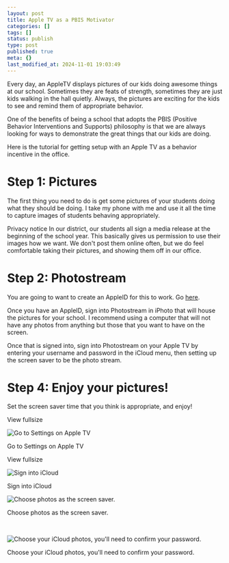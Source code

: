 ```yaml
---
layout: post
title: Apple TV as a PBIS Motivator
categories: []
tags: []
status: publish
type: post
published: true
meta: {}
last_modified_at: 2024-11-01 19:03:49
---
```


Every day, an AppleTV displays pictures of our kids doing awesome things at our school. Sometimes they are feats of strength, sometimes they are just kids walking in the hall quietly. Always, the pictures are exciting for the kids to see and remind them of appropriate behavior.


One of the benefits of being a school that adopts the PBIS (Positive Behavior Interventions and Supports) philosophy is that we are always looking for ways to demonstrate the great things that our kids are doing.


Here is the tutorial for getting setup with an Apple TV as a behavior incentive in the office.


# Step 1: Pictures



The first thing you need to do is get some pictures of your students doing what they should be doing. I take my phone with me and use it all the time to capture images of students behaving appropriately.


Privacy notice In our district, our students all sign a media release at the beginning of the school year. This basically gives us permission to use their images how we want. We don't post them online often, but we do feel comfortable taking their pictures, and showing them off in our office.


# Step 2: Photostream



You are going to want to create an AppleID for this to work. Go 
[here](https://appleid.apple.com/cgi-bin/WebObjects/MyAppleId.woa/).


Once you have an AppleID, sign into Photostream in iPhoto that will house the pictures for your school. I recommend using a computer that will not have any photos from anything but those that you want to have on the screen.


Once that is signed into, sign into Photostream on your Apple TV by entering your username and password in the iCloud menu, then setting up the screen saver to be the photo stream.


# Step 4: Enjoy your pictures!



Set the screen saver time that you think is appropriate, and enjoy!










































 

  
  
    
View fullsize
              
          
![Go to Settings on Apple TV](/squarespace_images/content_v1_4fffa949e4b0b4590d67b4e7_1387317989812-W5TJ46RTLDQVI92R7RWZ_2013-12-16+17.02.19.jpg_)
          
        

        
          
          
Go to Settings on Apple TV
  













































 

  
  
    
View fullsize
              
          
![Sign into iCloud](/squarespace_images/content_v1_4fffa949e4b0b4590d67b4e7_1387317948140-LUD12G3CKL689X3OD79L_2013-12-16+17.02.07.jpg_)
          
        

        
          
          
Sign into iCloud
  













































 

  
  
    
![Choose photos as the screen saver.  ](/squarespace_images/content_v1_4fffa949e4b0b4590d67b4e7_1387434883631-1T206QV48N0YX4Q80K6Y_image.jpg_)
        
          
        

        
          
          
Choose photos as the screen saver.  
  






 
































































 

  
  
    
![Choose your iCloud photos, you'll need to confirm your password.  ](/squarespace_images/content_v1_4fffa949e4b0b4590d67b4e7_1387434907529-DTU1MQYFFDG8BBNSHQV4_image.jpg_)
        
          
        

        
          
          
Choose your iCloud photos, you'll need to confirm your password.  
